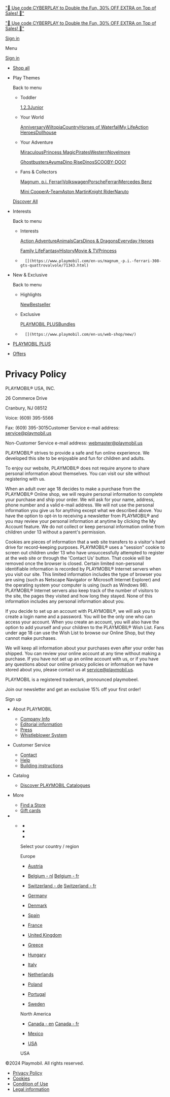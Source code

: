 ["🎁 Use code CYBERPLAY to Double the Fun, 30% OFF EXTRA on Top of Sales! 🎁"](https://www.playmobil.com/en-us/web-shop/sale/)

["🎁 Use code CYBERPLAY to Double the Fun, 30% OFF EXTRA on Top of Sales! 🎁"](https://www.playmobil.com/en-us/web-shop/sale/)

[](https://www.playmobil.us/en-us/)

[Sign in](https://www.playmobil.us/en-us/login/)

Menu

[Sign in](https://www.playmobil.us/en-us/login/)

* [Shop all](https://www.playmobil.us/en-us/web-shop/)

* Play Themes
    
    Back to menu
    
    * Toddler
        
        [1.2.3](https://www.playmobil.us/en-us/web-shop/1.2.3/ "1.2.3")[Junior](https://www.playmobil.com/en-us/content/junior_themepage/junior_themepage.html "Junior")
        
    * Your World
        
        [Anniversary](https://www.playmobil.us/en-us/web-shop/anniversary/ "Anniversary")[Wiltopia](https://www.playmobil.com/en-us/content/wiltopia_themepage/wiltopia_themepage.html "Wiltopia")[Country](https://www.playmobil.com/en-us/content/country_themepage/country_themepage.html "Country")[Horses of Waterfall](https://www.playmobil.com/en-us/content/horses_of_waterfall_themepage/horses_of_waterfall_themepage.html "Horses of Waterfall")[My Life](https://www.playmobil.us/en-us/web-shop/my-life/ "My Life")[Action Heroes](https://www.playmobil.us/en-us/web-shop/action-heroes/ "Action Heroes")[Dollhouse](https://www.playmobil.us/en-us/web-shop/dollhouse/ "Dollhouse")
        
    * Your Adventure
        
        [Miraculous](https://www.playmobil.com/en-us/content/miraculous_themepage/miraculous_themepage.html "Miraculous")[Princess Magic](https://www.playmobil.com/en-us/content/princess_magic_themepage/princess_magic_themepage.html "Princess Magic")[Pirates](https://www.playmobil.com/en-us/content/pirates_themepage/pirates_themepage.html "Pirates")[Western](https://www.playmobil.us/en-us/web-shop/western/ "Western")[Novelmore](https://www.playmobil.us/en-us/web-shop/novelmore/ "Novelmore")
        
        [Ghostbusters](https://www.playmobil.us/en-us/web-shop/ghostbusters/ "Ghostbusters")[Ayuma](https://www.playmobil.us/en-us/web-shop/ayuma/ "Ayuma")[Dino Rise](https://www.playmobil.us/en-us/web-shop/dino-rise/ "Dino Rise")[Dinos](https://www.playmobil.us/en-us/web-shop/dinos/ "Dinos")[SCOOBY-DOO!](https://www.playmobil.us/en-us/web-shop/scooby-doo%21/ "SCOOBY-DOO!")
        
    * Fans & Collectors
        
        [Magnum, p.i. Ferrari](https://www.playmobil.us/en-us/web-shop/magnum_-p.i.-ferrari/ "Magnum, p.i. Ferrari")[Volkswagen](https://www.playmobil.us/en-us/web-shop/volkswagen/ "Volkswagen")[Porsche](https://www.playmobil.us/en-us/web-shop/porsche/ "Porsche")[Ferrari](https://www.playmobil.us/en-us/web-shop/ferrari/ "Ferrari")[Mercedes Benz](https://www.playmobil.us/en-us/web-shop/mercedes-benz/ "Mercedes Benz")
        
        [Mini Cooper](https://www.playmobil.us/en-us/web-shop/mini-cooper/ "Mini Cooper")[A-Team](https://www.playmobil.us/en-us/web-shop/a-team/ "A-Team")[Aston Martin](https://www.playmobil.us/en-us/web-shop/aston-martin/ "Aston Martin")[Knight Rider](https://www.playmobil.us/en-us/web-shop/knight-rider/ "Knight Rider")[Naruto](https://www.playmobil.com/en-us/content/naruto_themepage/naruto_themepage.html "Naruto")
        
    
    [Discover All](https://www.playmobil.us/en-us/web-shop/)
    
* Interests
    
    Back to menu
    
    * Interests
        
        [Action Adventure](https://www.playmobil.us/en-us/web-shop/action-adventure/ "Action Adventure")[Animals](https://www.playmobil.us/en-us/web-shop/animals/ "Animals")[Cars](https://www.playmobil.us/en-us/web-shop/cars/ "Cars")[Dinos & Dragons](https://www.playmobil.us/en-us/web-shop/dinos-and-dragons/ "Dinos & Dragons")[Everyday Heroes](https://www.playmobil.us/en-us/web-shop/everyday-heroes/ "Everyday Heroes")
        
        [Family Life](https://www.playmobil.us/en-us/web-shop/family-life/ "Family Life")[Fantasy](https://www.playmobil.us/en-us/web-shop/fantasy/ "Fantasy")[History](https://www.playmobil.us/en-us/web-shop/history/ "History")[Movie & TV](https://www.playmobil.us/en-us/web-shop/movie-and-tv/ "Movie & TV")[Princess](https://www.playmobil.us/en-us/web-shop/princess/ "Princess")
        
    *       [](https://www.playmobil.com/en-us/magnum_-p.i.-ferrari-308-gts-quattrovalvole/71343.html)
        
    
* New & Exclusive
    
    Back to menu
    
    * Highlights
        
        [New](https://www.playmobil.us/en-us/web-shop/new/ "New")[Bestseller](https://www.playmobil.us/en-us/web-shop/bestseller/ "Bestseller")
        
    * Exclusive
        
        [PLAYMOBIL PLUS](https://www.playmobil.us/en-us/web-shop/playmobil-plus/ "PLAYMOBIL PLUS")[Bundles](https://www.playmobil.us/en-us/web-shop/bundles/ "Bundles")
        
    *       [](https://www.playmobil.com/en-us/web-shop/new/)
        
    
* [PLAYMOBIL PLUS](https://www.playmobil.com/en-us/web-shop/playmobil-plus/)
* [Offers](https://www.playmobil.com/en-us/web-shop/sale/)

[](https://www.playmobil.us/en-us/wishlist/)

[](https://www.playmobil.us/en-us/shopping-cart/)

Privacy Policy
==============

PLAYMOBIL® USA, INC.

26 Commerce Drive

Cranbury, NJ 08512

Voice: (609) 395-5566

Fax: (609) 395-3015Customer Service e-mail address: [service@playmobil.us](mailto:service@playmobil.us)

Non-Customer Service e-mail address: [webmaster@playmobil.us](mailto:webmaster@playmobil.us)

  

PLAYMOBIL® strives to provide a safe and fun online experience. We developed this site to be enjoyable and fun for children and adults.

To enjoy our website, PLAYMOBIL® does not require anyone to share personal information about themselves. You can visit our site without registering with us.

When an adult over age 18 decides to make a purchase from the PLAYMOBIL® Online shop, we will require personal information to complete your purchase and ship your order. We will ask for your name, address, phone number and a valid e-mail address. We will not use the personal information you give us for anything except what we described above. You have the option to opt-in to receiving a newsletter from PLAYMOBIL® and you may review your personal information at anytime by clicking the My Account feature. We do not collect or keep personal information online from children under 13 without a parent's permission.

  

Cookies are pieces of information that a web site transfers to a visitor's hard drive for record-keeping purposes. PLAYMOBIL® uses a "session" cookie to screen out children under 13 who have unsuccessfully attempted to register at the web site or through the 'Contact Us' button. That cookie will be removed once the browser is closed. Certain limited non-personal identifiable information is recorded by PLAYMOBIL® Internet servers when you visit our site. This limited information includes the type of browser you are using (such as Netscape Navigator or Microsoft Internet Explorer) and the operating system your computer is using (such as Windows 98). PLAYMOBIL® Internet servers also keep track of the number of visitors to the site, the pages they visited and how long they stayed. None of this information includes any personal information about you.

  

If you decide to set up an account with PLAYMOBIL®, we will ask you to create a login name and a password. You will be the only one who can access your account. When you create an account, you will also have the option to add yourself and your children to the PLAYMOBIL® Wish List. Fans under age 18 can use the Wish List to browse our Online Shop, but they cannot make purchases.

We will keep all information about your purchases even after your order has shipped. You can review your online account at any time without making a purchase. If you have not set up an online account with us, or if you have any questions about our online privacy policies or information we have stored about you, please contact us at [service@playmobil.us](mailto:service@playmobil.us).

PLAYMOBIL is a registered trademark, pronounced playmobeel.

      

Join our newsletter and get an exclusive 15% off your first order!

 Sign up

* About PLAYMOBIL
    
    * [Company Info](https://www.horst-brandstaetter-group.com/en/homepage)
    * [Editorial information](https://www.playmobil.com/en-us/content/p_impressum/P_IMPRESSUM.html)
    * [Press](https://www.playmobil.com/en-us/content/presse/PRESSE.html)
    * [Whistleblower System](https://www.horst-brandstaetter-group.com/en/compliance)
    
* Customer Service
    
    * [Contact](https://www.playmobil.com/en-us/contact-us/)
    * [Help](https://www.playmobil.com/en-us/content/shophilfe/SHOPHILFE.html)
    * [Building instructions](https://www.playmobil.com/en-us/spareparts-buildinginstructions/)
    
* Catalog
    
    * [Discover PLAYMOBIL Catalogues](https://www.playmobil.com/en-us/content/catalog/catalog.html)
    
* More
    
    * [Find a Store](https://www.playmobil.com/en-us/store-search/)
    * [Gift cards](https://www.playmobil.com/en-us/content/giftvoucher/giftvoucher.html)
    
* * [](https://www.facebook.com/playmobil/)
    * [](https://x.com/PlaymobilUSA)
    * [](https://www.youtube.com/@PlaymobilEnglish)
    * [](https://www.instagram.com/playmobil/)
    
    Select your country / region
    
    Europe
    
    * [Austria](https://www.playmobil.com/de-at/)
    * [](https://www.playmobil.com/nl-be/)
        
        [Belgium - nl](https://www.playmobil.com/nl-be/) [Belgium - fr](https://www.playmobil.com/fr-be/)
        
    * [](https://www.playmobil.com/de-ch/)
        
        [Switzerland - de](https://www.playmobil.com/de-ch/) [Switzerland - fr](https://www.playmobil.com/fr-ch/)
        
    * [Germany](https://www.playmobil.com/de-de/)
    * [Denmark](https://www.playmobil.com/da-dk/)
    * [Spain](https://www.playmobil.com/es-es/)
    * [France](https://www.playmobil.com/fr-fr/)
    * [United Kingdom](https://www.playmobil.com/en-gb/)
    * [Greece](https://www.playmobil.com/el-gr/)
    * [Hungary](https://www.playmobil.com/hu-hu/)
    * [Italy](https://www.playmobil.com/it-it/)
    * [Netherlands](https://www.playmobil.com/nl-nl/)
    * [Poland](https://www.playmobil.com/pl-pl/)
    * [Portugal](https://www.playmobil.com/pt-pt/)
    * [Sweden](https://www.playmobil.com/sv-se/)
    
    North America
    
    * [](https://www.playmobil.com/en-ca/)
        
        [Canada - en](https://www.playmobil.com/en-ca/) [Canada - fr](https://www.playmobil.com/fr-ca/)
        
    * [Mexico](https://www.playmobil.com/es-mx/)
    * [USA](https://www.playmobil.com/en-us/)
    
    USA

©2024 Playmobil. All rights reserved.

* [Privacy Policy](https://www.playmobil.com/en-us/content/privacy_policy/PRIVACY_POLICY.html)
* [Cookies](javascript:void(0);)
* [Condition of Use](https://www.playmobil.com/en-us/content/terms_and_conditions/TERMS_AND_CONDITIONS.html)
* [Legal information](https://www.playmobil.com/en-us/content/gesetzhinweis/GESETZHINWEIS.html)